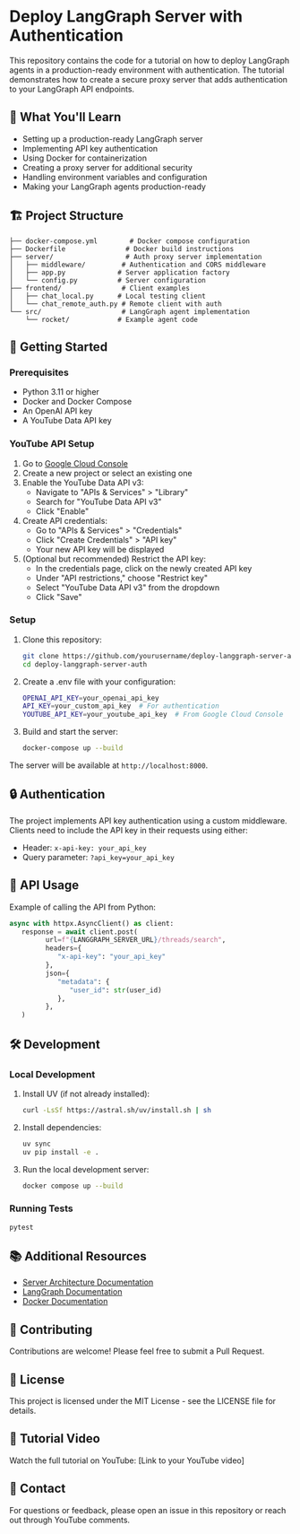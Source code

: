 # Deploy LangGraph Server with Authentication

This repository contains the code for a tutorial on how to deploy LangGraph agents in a production-ready environment with authentication. The tutorial demonstrates how to create a secure proxy server that adds authentication to your LangGraph API endpoints.

## 🎯 What You'll Learn

- Setting up a production-ready LangGraph server
- Implementing API key authentication
- Using Docker for containerization
- Creating a proxy server for additional security
- Handling environment variables and configuration
- Making your LangGraph agents production-ready

## 🏗️ Project Structure

```plaintext
├── docker-compose.yml        # Docker compose configuration
├── Dockerfile               # Docker build instructions
├── server/                  # Auth proxy server implementation
│   ├── middleware/         # Authentication and CORS middleware
│   ├── app.py             # Server application factory
│   └── config.py          # Server configuration
├── frontend/               # Client examples
│   ├── chat_local.py      # Local testing client
│   └── chat_remote_auth.py # Remote client with auth
└── src/                    # LangGraph agent implementation
    └── rocket/            # Example agent code
```

## 🚀 Getting Started

### Prerequisites

- Python 3.11 or higher
- Docker and Docker Compose
- An OpenAI API key
- A YouTube Data API key

### YouTube API Setup

1. Go to [Google Cloud Console](https://console.cloud.google.com/)
2. Create a new project or select an existing one
3. Enable the YouTube Data API v3:
   - Navigate to "APIs & Services" > "Library"
   - Search for "YouTube Data API v3"
   - Click "Enable"
4. Create API credentials:
   - Go to "APIs & Services" > "Credentials"
   - Click "Create Credentials" > "API key"
   - Your new API key will be displayed
5. (Optional but recommended) Restrict the API key:
   - In the credentials page, click on the newly created API key
   - Under "API restrictions," choose "Restrict key"
   - Select "YouTube Data API v3" from the dropdown
   - Click "Save"

### Setup

1. Clone this repository:

   ```bash
   git clone https://github.com/yourusername/deploy-langgraph-server-auth.git
   cd deploy-langgraph-server-auth
   ```

2. Create a .env file with your configuration:

   ```bash
   OPENAI_API_KEY=your_openai_api_key
   API_KEY=your_custom_api_key  # For authentication
   YOUTUBE_API_KEY=your_youtube_api_key  # From Google Cloud Console
   ```

3. Build and start the server:

   ```bash
   docker-compose up --build
   ```

The server will be available at `http://localhost:8000`.

## 🔒 Authentication

The project implements API key authentication using a custom middleware. Clients need to include the API key in their requests using either:

- Header: `x-api-key: your_api_key`
- Query parameter: `?api_key=your_api_key`

## 📝 API Usage

Example of calling the API from Python:

```python
async with httpx.AsyncClient() as client:
   response = await client.post(
         url=f"{LANGGRAPH_SERVER_URL}/threads/search",
         headers={
            "x-api-key": "your_api_key"
         },
         json={
            "metadata": {
               "user_id": str(user_id)
            },
         },
   )
```

## 🛠️ Development

### Local Development

1. Install UV (if not already installed):

   ```bash
   curl -LsSf https://astral.sh/uv/install.sh | sh
   ```

2. Install dependencies:

   ```bash
   uv sync
   uv pip install -e .
   ```

3. Run the local development server:

   ```bash
   docker compose up --build
   ```

### Running Tests

```bash
pytest
```

## 📚 Additional Resources

- [Server Architecture Documentation](docs/server-architecture.md)
- [LangGraph Documentation](https://python.langchain.com/docs/langgraph)
- [Docker Documentation](https://docs.docker.com/)

## 🤝 Contributing

Contributions are welcome! Please feel free to submit a Pull Request.

## 📄 License

This project is licensed under the MIT License - see the LICENSE file for details.

## 🎥 Tutorial Video

Watch the full tutorial on YouTube: [Link to your YouTube video]

## 📧 Contact

For questions or feedback, please open an issue in this repository or reach out through YouTube comments.
